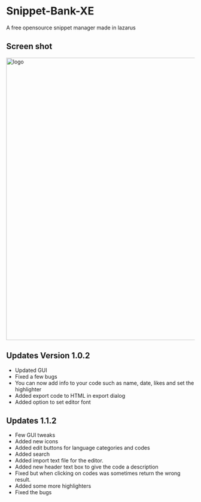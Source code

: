 # Snippet-Bank-XE
A free opensource snippet manager made in lazarus

## Screen shot

<img width="754" alt="logo" src="https://user-images.githubusercontent.com/17520035/200190263-c06a15b8-ca4f-4698-b21d-d9c804b8f7bf.png">

## Updates Version 1.0.2

- Updated GUI
- Fixed a few bugs
- You can now add info to your code such as name, date, likes and set the highlighter
- Added export code to HTML in export dialog
- Added option to set editor font

## Updates 1.1.2

- Few GUI tweaks
- Added new icons
- Added edit buttons for language categories and codes
- Added search
- Added import text file for the editor.
- Added new header text box to give the code a description
- Fixed but when clicking on codes was sometimes return the wrong result.
- Added some more highlighters
- Fixed the bugs
